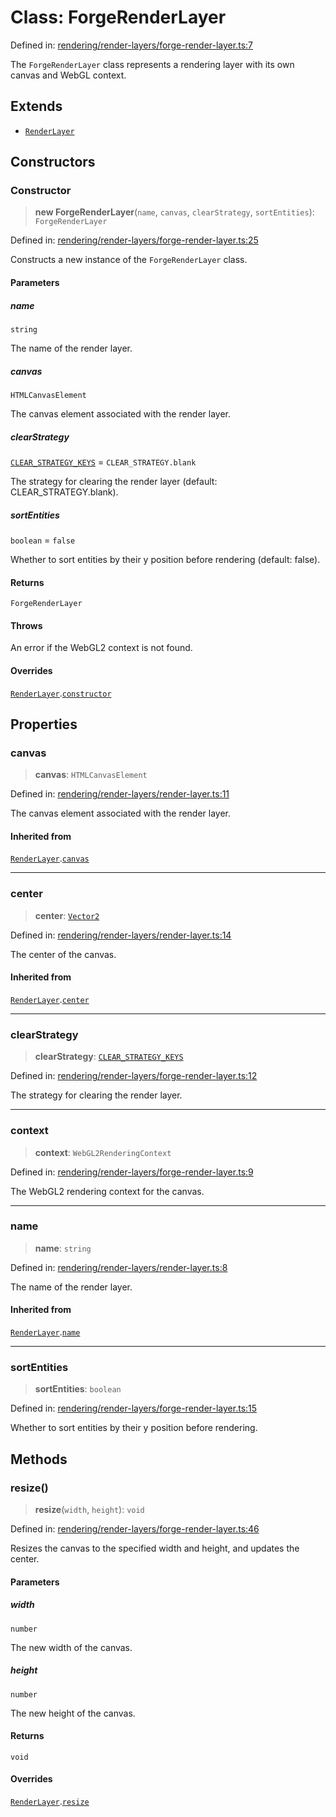 # Class: ForgeRenderLayer

Defined in: [rendering/render-layers/forge-render-layer.ts:7](https://github.com/Forge-Game-Engine/Forge/blob/5b90130e2e0c679482e3bd31c32cbea9b4cffce1/src/rendering/render-layers/forge-render-layer.ts#L7)

The `ForgeRenderLayer` class represents a rendering layer with its own canvas and WebGL context.

## Extends

- [`RenderLayer`](RenderLayer.md)

## Constructors

### Constructor

> **new ForgeRenderLayer**(`name`, `canvas`, `clearStrategy`, `sortEntities`): `ForgeRenderLayer`

Defined in: [rendering/render-layers/forge-render-layer.ts:25](https://github.com/Forge-Game-Engine/Forge/blob/5b90130e2e0c679482e3bd31c32cbea9b4cffce1/src/rendering/render-layers/forge-render-layer.ts#L25)

Constructs a new instance of the `ForgeRenderLayer` class.

#### Parameters

##### name

`string`

The name of the render layer.

##### canvas

`HTMLCanvasElement`

The canvas element associated with the render layer.

##### clearStrategy

[`CLEAR_STRATEGY_KEYS`](../type-aliases/CLEAR_STRATEGY_KEYS.md) = `CLEAR_STRATEGY.blank`

The strategy for clearing the render layer (default: CLEAR_STRATEGY.blank).

##### sortEntities

`boolean` = `false`

Whether to sort entities by their y position before rendering (default: false).

#### Returns

`ForgeRenderLayer`

#### Throws

An error if the WebGL2 context is not found.

#### Overrides

[`RenderLayer`](RenderLayer.md).[`constructor`](RenderLayer.md#constructor)

## Properties

### canvas

> **canvas**: `HTMLCanvasElement`

Defined in: [rendering/render-layers/render-layer.ts:11](https://github.com/Forge-Game-Engine/Forge/blob/5b90130e2e0c679482e3bd31c32cbea9b4cffce1/src/rendering/render-layers/render-layer.ts#L11)

The canvas element associated with the render layer.

#### Inherited from

[`RenderLayer`](RenderLayer.md).[`canvas`](RenderLayer.md#canvas)

***

### center

> **center**: [`Vector2`](Vector2.md)

Defined in: [rendering/render-layers/render-layer.ts:14](https://github.com/Forge-Game-Engine/Forge/blob/5b90130e2e0c679482e3bd31c32cbea9b4cffce1/src/rendering/render-layers/render-layer.ts#L14)

The center of the canvas.

#### Inherited from

[`RenderLayer`](RenderLayer.md).[`center`](RenderLayer.md#center)

***

### clearStrategy

> **clearStrategy**: [`CLEAR_STRATEGY_KEYS`](../type-aliases/CLEAR_STRATEGY_KEYS.md)

Defined in: [rendering/render-layers/forge-render-layer.ts:12](https://github.com/Forge-Game-Engine/Forge/blob/5b90130e2e0c679482e3bd31c32cbea9b4cffce1/src/rendering/render-layers/forge-render-layer.ts#L12)

The strategy for clearing the render layer.

***

### context

> **context**: `WebGL2RenderingContext`

Defined in: [rendering/render-layers/forge-render-layer.ts:9](https://github.com/Forge-Game-Engine/Forge/blob/5b90130e2e0c679482e3bd31c32cbea9b4cffce1/src/rendering/render-layers/forge-render-layer.ts#L9)

The WebGL2 rendering context for the canvas.

***

### name

> **name**: `string`

Defined in: [rendering/render-layers/render-layer.ts:8](https://github.com/Forge-Game-Engine/Forge/blob/5b90130e2e0c679482e3bd31c32cbea9b4cffce1/src/rendering/render-layers/render-layer.ts#L8)

The name of the render layer.

#### Inherited from

[`RenderLayer`](RenderLayer.md).[`name`](RenderLayer.md#name)

***

### sortEntities

> **sortEntities**: `boolean`

Defined in: [rendering/render-layers/forge-render-layer.ts:15](https://github.com/Forge-Game-Engine/Forge/blob/5b90130e2e0c679482e3bd31c32cbea9b4cffce1/src/rendering/render-layers/forge-render-layer.ts#L15)

Whether to sort entities by their y position before rendering.

## Methods

### resize()

> **resize**(`width`, `height`): `void`

Defined in: [rendering/render-layers/forge-render-layer.ts:46](https://github.com/Forge-Game-Engine/Forge/blob/5b90130e2e0c679482e3bd31c32cbea9b4cffce1/src/rendering/render-layers/forge-render-layer.ts#L46)

Resizes the canvas to the specified width and height, and updates the center.

#### Parameters

##### width

`number`

The new width of the canvas.

##### height

`number`

The new height of the canvas.

#### Returns

`void`

#### Overrides

[`RenderLayer`](RenderLayer.md).[`resize`](RenderLayer.md#resize)
